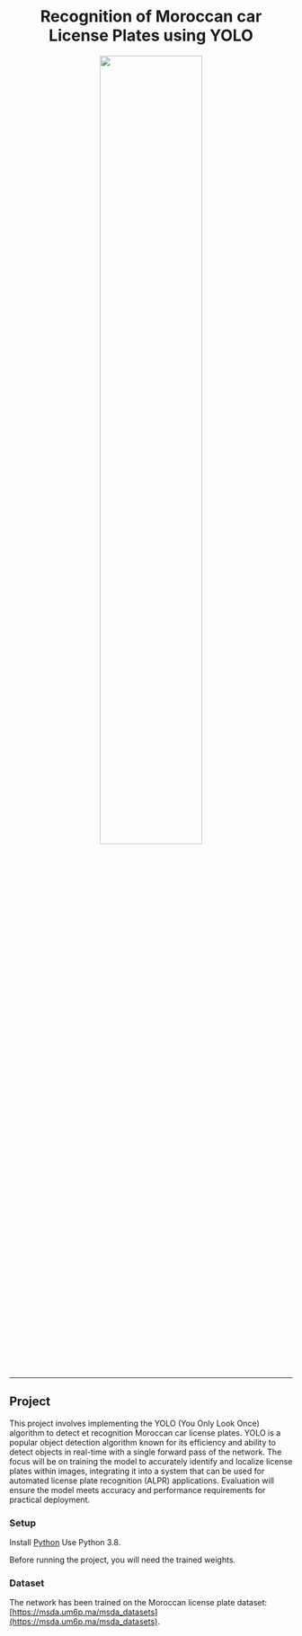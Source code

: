 <div align="center">
  <h1>Recognition of Moroccan car License Plates using YOLO</h1>
  <img src="https://miro.medium.com/v2/resize:fit:724/1*qAH2zhNNdmieB0syzOmwZQ.png" width="60%"/> 
</div>
<hr>

<h2>Project</h2>
<p>
This project involves implementing the YOLO (You Only Look Once) algorithm to detect et recognition Moroccan car license plates. YOLO is a popular object detection algorithm known for its efficiency and ability to detect objects in real-time with a single forward pass of the network. The focus will be on training the model to accurately identify and localize license plates within images, integrating it into a system that can be used for automated license plate recognition (ALPR) applications. Evaluation will ensure the model meets accuracy and performance requirements for practical deployment.
</p>

### Setup
Install [Python](https://www.python.org/downloads/) Use Python 3.8.

Before running the project, you will need the trained weights.

### Dataset
The network has been trained on the Moroccan license plate dataset: [https://msda.um6p.ma/msda_datasets](https://msda.um6p.ma/msda_datasets).
